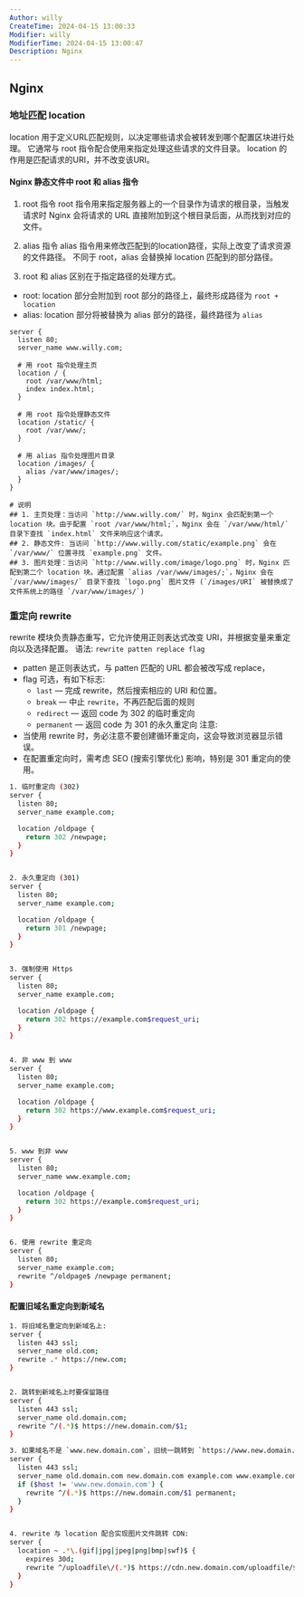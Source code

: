 ```yaml
---
Author: willy
CreateTime: 2024-04-15 13:00:33
Modifier: willy
ModifierTime: 2024-04-15 13:00:47
Description: Nginx
---
```


## Nginx


### 地址匹配 location
location 用于定义URL匹配规则，以决定哪些请求会被转发到哪个配置区块进行处理。
它通常与 root 指令配合使用来指定处理这些请求的文件目录。
location 的作用是匹配请求的URI，并不改变该URI。


#### Nginx 静态文件中 root 和 alias 指令
1. root 指令
root 指令用来指定服务器上的一个目录作为请求的根目录，当触发请求时 Nginx 会将请求的 URL 直接附加到这个根目录后面，从而找到对应的文件。

2. alias 指令
alias 指令用来修改匹配到的location路径，实际上改变了请求资源的文件路径。
不同于 root，alias 会替换掉 location 匹配到的部分路径。

3. root 和 alias 区别在于指定路径的处理方式。
  - root: location 部分会附加到 root 部分的路径上，最终形成路径为 `root + location`
  - alias: location 部分将被替换为 alias 部分的路径，最终路径为 `alias`

```nginx
server {
  listen 80;
  server_name www.willy.com;

  # 用 root 指令处理主页
  location / {
    root /var/www/html;
    index index.html;
  }

  # 用 root 指令处理静态文件
  location /static/ {
    root /var/www/;
  }

  # 用 alias 指令处理图片目录
  location /images/ {
    alias /var/www/images/;
  }
}

# 说明
## 1. 主页处理：当访问 `http://www.willy.com/` 时，Nginx 会匹配到第一个 location 块。由于配置 `root /var/www/html;`，Nginx 会在 `/var/www/html/` 目录下查找 `index.html` 文件来响应这个请求。
## 2. 静态文件: 当访问 `http://www.willy.com/static/example.png` 会在 `/var/www/` 位置寻找 `example.png` 文件。
## 3. 图片处理：当访问 `http://www.willy.com/image/logo.png` 时，Nginx 匹配到第二个 location 块。通过配置 `alias /var/www/images/;`，Nginx 会在 `/var/www/images/` 目录下查找 `logo.png` 图片文件 (`/images/URI` 被替换成了文件系统上的路径 `/var/www/images/`)
```


### 重定向 rewrite
rewrite 模块负责静态重写，它允许使用正则表达式改变 URI，并根据变量来重定向以及选择配置。
语法: `rewrite patten replace flag`
  - patten 是正则表达式，与 patten 匹配的 URL 都会被改写成 replace，
  - flag 可选，有如下标志:
      - `last` — 完成 rewrite，然后搜索相应的 URI 和位置。
      - `break` — 中止 `rewrite`，不再匹配后面的规则
      - `redirect` — 返回 code 为 302 的临时重定向
      - `permanent` — 返回 code 为 301 的永久重定向
注意:
  - 当使用 rewrite 时，务必注意不要创建循环重定向，这会导致浏览器显示错误。
  - 在配置重定向时，需考虑 SEO (搜索引擎优化) 影响，特别是 301 重定向的使用。

```bash
1. 临时重定向 (302)
server {
  listen 80;
  server_name example.com;

  location /oldpage {
    return 302 /newpage;
  }
}


2. 永久重定向 (301)
server {
  listen 80;
  server_name example.com;

  location /oldpage {
    return 301 /newpage;
  }
}


3. 强制使用 Https
server {
  listen 80;
  server_name example.com;

  location /oldpage {
    return 302 https://example.com$request_uri;
  }
}


4. 非 www 到 www
server {
  listen 80;
  server_name example.com;

  location /oldpage {
    return 302 https://www.example.com$request_uri;
  }
}


5. www 到非 www
server {
  listen 80;
  server_name www.example.com;

  location /oldpage {
    return 302 https://example.com$request_uri;
  }
}


6. 使用 rewrite 重定向
server {
  listen 80;
  server_name example.com;
  rewrite ^/oldpage$ /newpage permanent;
}
```


#### 配置旧域名重定向到新域名
```bash
1. 将旧域名重定向到新域名上:
server {
  listen 443 ssl;
  server_name old.com;
  rewrite .* https://new.com;
}


2. 跳转到新域名上时要保留路径
server {
  listen 443 ssl;
  server_name old.domain.com;
  rewrite ^/(.*)$ https://new.domain.com/$1;
}

3. 如果域名不是 `www.new.domain.com`，旧统一跳转到 `https://www.new.domain.com`
server {
  listen 443 ssl;
  server_name old.domain.com new.domain.com example.com www.example.com;
  if ($host != 'www.new.domain.com') {
    rewrite ^/(.*)$ https://new.domain.com/$1 permanent;
  }
}


4. rewrite 与 location 配合实现图片文件跳转 CDN:
server {
  location ~ .*\.(gif|jpg|jpeg|png|bmp|swf)$ {
    expires 30d;
    rewrite ^/uploadfile\/(.*)$ https://cdn.new.domain.com/uploadfile/$1;
  }
}
```
